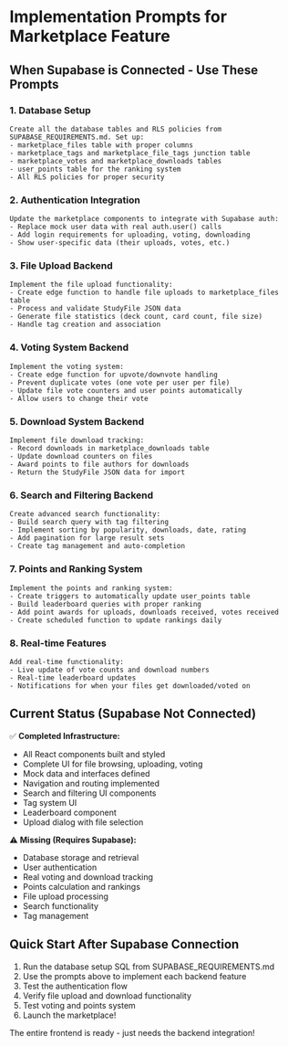 # Implementation Prompts for Marketplace Feature

## When Supabase is Connected - Use These Prompts

### 1. Database Setup
```
Create all the database tables and RLS policies from SUPABASE_REQUIREMENTS.md. Set up:
- marketplace_files table with proper columns
- marketplace_tags and marketplace_file_tags junction table  
- marketplace_votes and marketplace_downloads tables
- user_points table for the ranking system
- All RLS policies for proper security
```

### 2. Authentication Integration
```
Update the marketplace components to integrate with Supabase auth:
- Replace mock user data with real auth.user() calls
- Add login requirements for uploading, voting, downloading
- Show user-specific data (their uploads, votes, etc.)
```

### 3. File Upload Backend
```
Implement the file upload functionality:
- Create edge function to handle file uploads to marketplace_files table
- Process and validate StudyFile JSON data
- Generate file statistics (deck count, card count, file size)
- Handle tag creation and association
```

### 4. Voting System Backend
```
Implement the voting system:
- Create edge function for upvote/downvote handling
- Prevent duplicate votes (one vote per user per file)
- Update file vote counters and user points automatically
- Allow users to change their vote
```

### 5. Download System Backend
```
Implement file download tracking:
- Record downloads in marketplace_downloads table
- Update download counters on files
- Award points to file authors for downloads
- Return the StudyFile JSON data for import
```

### 6. Search and Filtering Backend
```
Create advanced search functionality:
- Build search query with tag filtering
- Implement sorting by popularity, downloads, date, rating
- Add pagination for large result sets
- Create tag management and auto-completion
```

### 7. Points and Ranking System
```
Implement the points and ranking system:
- Create triggers to automatically update user_points table
- Build leaderboard queries with proper ranking
- Add point awards for uploads, downloads received, votes received
- Create scheduled function to update rankings daily
```

### 8. Real-time Features
```
Add real-time functionality:
- Live update of vote counts and download numbers
- Real-time leaderboard updates
- Notifications for when your files get downloaded/voted on
```

## Current Status (Supabase Not Connected)

✅ **Completed Infrastructure:**
- All React components built and styled
- Complete UI for file browsing, uploading, voting
- Mock data and interfaces defined
- Navigation and routing implemented
- Search and filtering UI components
- Tag system UI
- Leaderboard component
- Upload dialog with file selection

⚠️ **Missing (Requires Supabase):**
- Database storage and retrieval
- User authentication
- Real voting and download tracking
- Points calculation and rankings
- File upload processing
- Search functionality
- Tag management

## Quick Start After Supabase Connection

1. Run the database setup SQL from SUPABASE_REQUIREMENTS.md
2. Use the prompts above to implement each backend feature
3. Test the authentication flow
4. Verify file upload and download functionality
5. Test voting and points system
6. Launch the marketplace!

The entire frontend is ready - just needs the backend integration!